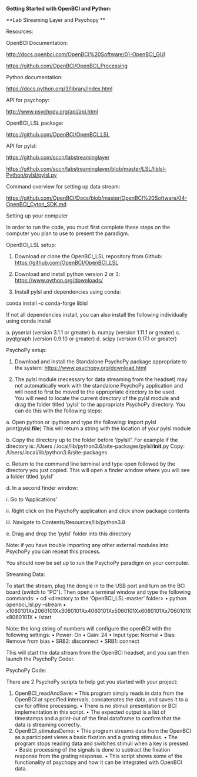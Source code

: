 **Getting Started with OpenBCI and Python:**

**Lab Streaming Layer and Psychopy **

Resources: 

OpenBCI Documentation:

http://docs.openbci.com/OpenBCI%20Software/01-OpenBCI_GUI

https://github.com/OpenBCI/OpenBCI_Processing

Python documentation: 

https://docs.python.org/3/library/index.html

API for psychopy: 

http://www.psychopy.org/api/api.html

OpenBCI_LSL package: 

https://github.com/OpenBCI/OpenBCI_LSL

API for pylsl: 

https://github.com/sccn/labstreaminglayer

https://github.com/sccn/labstreaminglayer/blob/master/LSL/liblsl-Python/pylsl/pylsl.py

Command overview for setting up data stream:

https://github.com/OpenBCI/Docs/blob/master/OpenBCI%20Software/04-OpenBCI_Cyton_SDK.md

Setting up your computer  

In order to run the code, you must first complete these steps on the computer you plan to use to present the paradigm. 

OpenBCI_LSL setup:
1.	Download or clone the OpenBCI_LSL repository from Github: https://github.com/OpenBCI/OpenBCI_LSL

2.	Download and install python version 2 or 3: https://www.python.org/downloads/  

3.	Install pylsl and dependencies using conda: 

conda install -c conda-forge liblsl
	
If not all dependencies install, you can also install the following individually using 
conda install

a.	pyserial (version 3.1.1 or greater)
b.	numpy (version 1.11.1 or greater)
c.	pyqtgraph (version 0.9.10 or greater)
d.	scipy (version 0.17.1 or greater)


PsychoPy setup:
1.	Download and install the Standalone PsychoPy package appropriate to the system: https://www.psychopy.org/download.html

2.	The pylsl module (necessary for data streaming from the headset) may not automatically work with the standalone PsychoPy application and will need to first be moved to the appropriate directory to be used. 	
You will need to locate the current directory of the pylsl module and drag the folder titled ‘pylsl’ to the appropriate PsychoPy directory. You can do this with the following steps: 

a.	Open python or ipython and type the following:
import pylsl
print(pylsl.__file__)
		This will return a string with the location of your pylsl module
		
b.	Copy the directory up to the folder before ‘/pylsl/’. For example if the directory is:
/Users /.local/lib/python3.6/site-packages/pylsl/__init__.py
Copy: /Users/.local/lib/python3.6/site-packages

c.	Return to the command line terminal and type open followed by the directory you just copied. 
This will open a finder window where you will see a folder titled ‘pylsl’

d.	In a second finder window:

i.	Go to ‘Applications’

ii.	Right click on the PsychoPy application and click show package contents

iii.	Navigate to Contents/Resources/lib/python3.8

e.	Drag and drop the ‘pylsl’ folder into this directory 


Note: if you have trouble importing any other external modules into PsychoPy you can repeat this process. 

You should now be set up to run the PsychoPy paradigm on your computer. 

Streaming Data:

To start the stream, plug the dongle in to the USB port and turn on the BCI board (switch to “PC”). Then open a terminal window and type the following commands:
•	cd <directory to the ‘OpenBCI_LSL-master’ folder>
•	python openbci_lsl.py –stream
•	x1060101Xx2060101Xx3060101Xx4060101Xx5060101Xx6060101Xx7060101Xx8060101X 
•	/start

Note: the long string of numbers will configure the openBCI with the following settings: 
•	Power: On 
•	Gain: 24
•	Input type: Normal
•	Bias: Remove from bias 
•	SRB2: disconnect
•	SRB1: connect 

This will start the data stream from the OpenBCI headset, and you can then launch the PsychoPy Coder.


PsychoPy Code:

There are 2 PsychoPy scripts to help get you started with your project:
1.	OpenBCI_readAndSave:
•	This program simply reads in data from the OpenBCI at specified intervals, concatenates the data, and saves it to a csv for offline processing.
•	There is no stimuli presentation or BCI implementation in this script. 
•	The expected output is a list of timestamps and a print-out of the final dataframe to confirm that the data is streaming correctly.
2.	OpenBCI_stimulusDemo: 
•	This program streams data from the OpenBCI as a participant views a basic fixation and a grating stimulus.
•	The program stops reading data and switches stimuli when a key is pressed.
•	Basic processing of the signals is done to subtract the fixation response from the grating response.
•	This script shows some of the functionality of psychopy and how it can be integrated with OpenBCI data.

